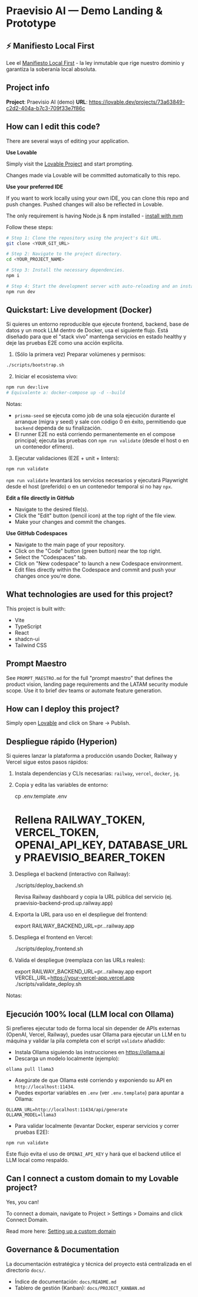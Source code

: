 # Praevisio AI — Demo Landing & Prototype

## ⚡ Manifiesto Local First

Lee el [Manifiesto Local First](00_LOCAL_FIRST_MANIFESTO.md) - la ley inmutable que rige nuestro dominio y garantiza la soberanía local absoluta.

## Project info

**Project**: Praevisio AI (demo)
**URL**: https://lovable.dev/projects/73a63849-c2d2-404a-b7c3-709f33e7f86c

## How can I edit this code?

There are several ways of editing your application.

**Use Lovable**

Simply visit the [Lovable Project](https://lovable.dev/projects/73a63849-c2d2-404a-b7c3-709f33e7f86c) and start prompting.

Changes made via Lovable will be committed automatically to this repo.

**Use your preferred IDE**

If you want to work locally using your own IDE, you can clone this repo and push changes. Pushed changes will also be reflected in Lovable.

The only requirement is having Node.js & npm installed - [install with nvm](https://github.com/nvm-sh/nvm#installing-and-updating)

Follow these steps:

```sh
# Step 1: Clone the repository using the project's Git URL.
git clone <YOUR_GIT_URL>

# Step 2: Navigate to the project directory.
cd <YOUR_PROJECT_NAME>

# Step 3: Install the necessary dependencies.
npm i

# Step 4: Start the development server with auto-reloading and an instant preview.
npm run dev
```

## Quickstart: Live development (Docker)

Si quieres un entorno reproducible que ejecute frontend, backend, base de datos y un mock LLM dentro de Docker, usa el siguiente flujo. Está diseñado para que el "stack vivo" mantenga servicios en estado healthy y deje las pruebas E2E como una acción explícita.

1. (Sólo la primera vez) Preparar volúmenes y permisos:

```sh
./scripts/bootstrap.sh
```

2. Iniciar el ecosistema vivo:

```sh
npm run dev:live
# Equivalente a: docker-compose up -d --build
```

Notas:
- `prisma-seed` se ejecuta como job de una sola ejecución durante el arranque (migra y seed) y sale con código 0 en éxito, permitiendo que `backend` dependa de su finalización.
- El runner E2E no está corriendo permanentemente en el compose principal; ejecuta las pruebas con `npm run validate` (desde el host o en un contenedor efímero).

3. Ejecutar validaciones (E2E + unit + linters):

```sh
npm run validate
```

`npm run validate` levantará los servicios necesarios y ejecutará Playwright desde el host (preferido) o en un contenedor temporal si no hay `npx`.

**Edit a file directly in GitHub**

- Navigate to the desired file(s).
- Click the "Edit" button (pencil icon) at the top right of the file view.
- Make your changes and commit the changes.

**Use GitHub Codespaces**

- Navigate to the main page of your repository.
- Click on the "Code" button (green button) near the top right.
- Select the "Codespaces" tab.
- Click on "New codespace" to launch a new Codespace environment.
- Edit files directly within the Codespace and commit and push your changes once you're done.

## What technologies are used for this project?

This project is built with:

- Vite
- TypeScript
- React
- shadcn-ui
- Tailwind CSS

## Prompt Maestro

See `PROMPT_MAESTRO.md` for the full "prompt maestro" that defines the product vision, landing page requirements and the LATAM security module scope. Use it to brief dev teams or automate feature generation.

## How can I deploy this project?

Simply open [Lovable](https://lovable.dev/projects/73a63849-c2d2-404a-b7c3-709f33e7f86c) and click on Share -> Publish.

## Despliegue rápido (Hyperion)

Si quieres lanzar la plataforma a producción usando Docker, Railway y Vercel sigue estos pasos rápidos:

1. Instala dependencias y CLIs necesarias: `railway`, `vercel`, `docker`, `jq`.
2. Copia y edita las variables de entorno:

	cp .env.template .env
	# Rellena RAILWAY_TOKEN, VERCEL_TOKEN, OPENAI_API_KEY, DATABASE_URL y PRAEVISIO_BEARER_TOKEN

3. Despliega el backend (interactivo con Railway):

	./scripts/deploy_backend.sh

	Revisa Railway dashboard y copia la URL pública del servicio (ej. praevisio-backend-prod.up.railway.app)

4. Exporta la URL para uso en el despliegue del frontend:

	export RAILWAY_BACKEND_URL=pr...railway.app

5. Despliega el frontend en Vercel:

	./scripts/deploy_frontend.sh

6. Valida el despliegue (reemplaza con las URLs reales):

	export RAILWAY_BACKEND_URL=pr...railway.app
	export VERCEL_URL=https://your-vercel-app.vercel.app
	./scripts/validate_deploy.sh

Notas:


## Ejecución 100% local (LLM local con Ollama)

Si prefieres ejecutar todo de forma local sin depender de APIs externas (OpenAI, Vercel, Railway), puedes usar Ollama para ejecutar un LLM en tu máquina y validar la pila completa con el script `validate` añadido:

- Instala Ollama siguiendo las instrucciones en https://ollama.ai
- Descarga un modelo localmente (ejemplo):

```
ollama pull llama3
```

- Asegúrate de que Ollama esté corriendo y exponiendo su API en `http://localhost:11434`.
- Puedes exportar variables en `.env` (ver `.env.template`) para apuntar a Ollama:

```
OLLAMA_URL=http://localhost:11434/api/generate
OLLAMA_MODEL=llama3
```

- Para validar localmente (levantar Docker, esperar servicios y correr pruebas E2E):

```
npm run validate
```

Este flujo evita el uso de `OPENAI_API_KEY` y hará que el backend utilice el LLM local como respaldo.


## Can I connect a custom domain to my Lovable project?

Yes, you can!

To connect a domain, navigate to Project > Settings > Domains and click Connect Domain.

Read more here: [Setting up a custom domain](https://docs.lovable.dev/tips-tricks/custom-domain#step-by-step-guide)

## Governance & Documentation

La documentación estratégica y técnica del proyecto está centralizada en el directorio `docs/`.
- Índice de documentación: `docs/README.md`
- Tablero de gestión (Kanban): `docs/PROJECT_KANBAN.md`
